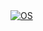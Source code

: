 <div align="justify">
<a href="https://raw.githubusercontent.com/0x61nas/0x61nas/gifos/screenshot.png">
    <picture>
        <source media="(prefers-color-scheme: dark)" srcset="https://raw.githubusercontent.com/0x61nas/0x61nas/gifos/output.gif">
        <source media="(prefers-color-scheme: light)" srcset="https://raw.githubusercontent.com/0x61nas/0x61nas/gifos/output.gif">
        <img alt="OS" src="https://raw.githubusercontent.com/0x61nas/0x61nas/gifos/output.gi">
    </picture>
</a>

</div>

